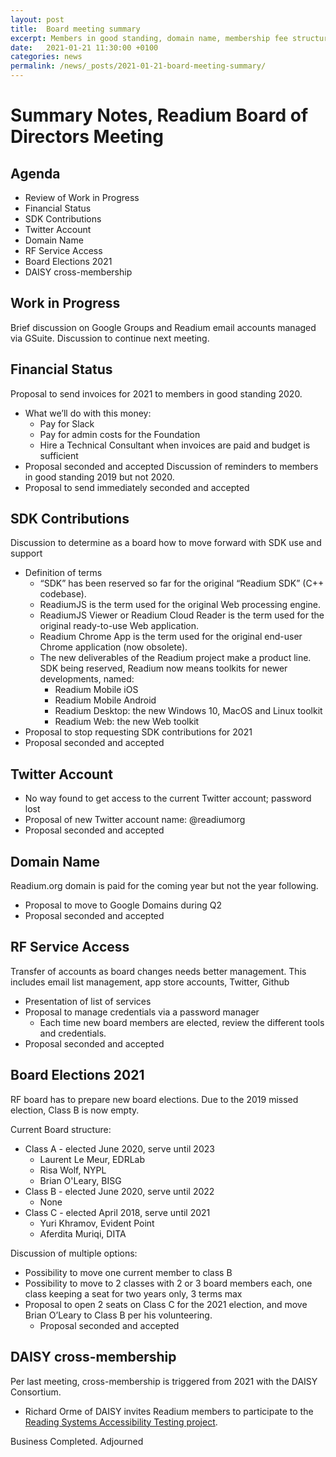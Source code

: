 ```yaml
---
layout: post
title:  Board meeting summary
excerpt: Members in good standing, domain name, membership fee structure. 
date:   2021-01-21 11:30:00 +0100
categories: news
permalink: /news/_posts/2021-01-21-board-meeting-summary/
---
```


# Summary Notes, Readium Board of Directors Meeting

## Agenda

- Review of Work in Progress
- Financial Status
- SDK Contributions
- Twitter Account
- Domain Name 
- RF Service Access
- Board Elections 2021
- DAISY cross-membership

 
## Work in Progress

Brief discussion on Google Groups and Readium email accounts managed via GSuite. Discussion to continue next meeting.

## Financial Status

Proposal to send invoices for 2021 to members in good standing 2020.

- What we’ll do with this money:
  - Pay for Slack 
  - Pay for admin costs for the Foundation
  - Hire a Technical Consultant when invoices are paid and budget is sufficient
- Proposal seconded and accepted
Discussion of reminders to members in good standing 2019 but not 2020.
- Proposal to send immediately seconded and accepted

## SDK Contributions

Discussion to determine as a board how to move forward with SDK use and support
- Definition of terms
  - “SDK” has been reserved so far for the original “Readium SDK” (C++ codebase).
  - ReadiumJS is the term used for the original Web processing engine.
  - ReadiumJS Viewer or Readium Cloud Reader is the term used for the original ready-to-use Web application.
  - Readium Chrome App is the term used for the original end-user Chrome application (now obsolete). 
  - The new deliverables of the Readium project make a product line. SDK being reserved, Readium now means toolkits for newer developments, named:
    - Readium Mobile iOS
    - Readium Mobile Android
    - Readium Desktop: the new Windows 10, MacOS and Linux toolkit
    - Readium Web: the new Web toolkit
- Proposal to stop requesting SDK contributions for 2021
- Proposal seconded and accepted

## Twitter Account

- No way found to get access to the current Twitter account; password lost
- Proposal of new Twitter account name: @readiumorg
- Proposal seconded and accepted

## Domain Name

Readium.org domain is paid for the coming year but not the year following. 
- Proposal to move to Google Domains during Q2
- Proposal seconded and accepted

## RF Service Access

Transfer of accounts as board changes needs better management. This includes email list management, app store accounts, Twitter, Github
- Presentation of list of services
- Proposal to manage credentials via a password manager
  - Each time new board members are elected, review the different tools and credentials.
- Proposal seconded and accepted
 
## Board Elections 2021

RF board has to prepare new board elections. Due to the 2019 missed election, Class B is now empty. 

Current Board structure:

- Class A - elected June 2020, serve until 2023
  - Laurent Le Meur, EDRLab
  - Risa Wolf, NYPL
  - Brian O'Leary, BISG
- Class B -  elected June 2020, serve until 2022
  - None
- Class C - elected April 2018, serve until 2021
  - Yuri Khramov, Evident Point
  - Aferdita Muriqi, DITA

Discussion of multiple options:

- Possibility to move one current member to class B
- Possibility to move to 2 classes with 2 or 3 board members each, one class keeping a seat for two years only, 3 terms max
- Proposal to open 2 seats on Class C for the 2021 election, and move Brian O’Leary to Class B per his volunteering.
  - Proposal seconded and accepted

## DAISY cross-membership

Per last meeting, cross-membership is triggered from 2021 with the DAISY Consortium.

- Richard Orme of DAISY invites Readium members to participate to the [Reading Systems Accessibility Testing project](https://daisy.org/activities/projects/epubtest-org/).


Business Completed. Adjourned
